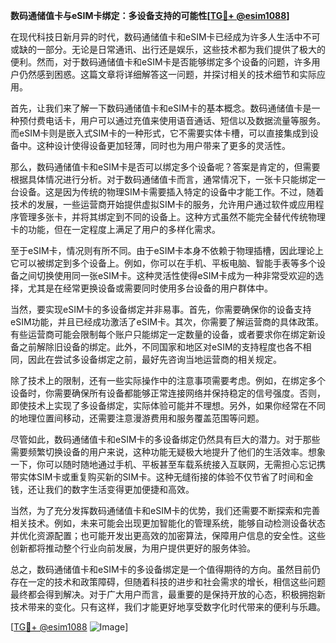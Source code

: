 **数码通储值卡与eSIM卡绑定：多设备支持的可能性[[TG💪+ @esim1088](https://t.me/s/esim1088)]**

在现代科技日新月异的时代，数码通储值卡和eSIM卡已经成为许多人生活中不可或缺的一部分。无论是日常通讯、出行还是娱乐，这些技术都为我们提供了极大的便利。然而，对于数码通储值卡和eSIM卡是否能够绑定多个设备的问题，许多用户仍然感到困惑。这篇文章将详细解答这一问题，并探讨相关的技术细节和实际应用。

首先，让我们来了解一下数码通储值卡和eSIM卡的基本概念。数码通储值卡是一种预付费电话卡，用户可以通过充值来使用语音通话、短信以及数据流量等服务。而eSIM卡则是嵌入式SIM卡的一种形式，它不需要实体卡槽，可以直接集成到设备中。这种设计使得设备更加轻薄，同时也为用户带来了更多的灵活性。

那么，数码通储值卡和eSIM卡是否可以绑定多个设备呢？答案是肯定的，但需要根据具体情况进行分析。对于数码通储值卡而言，通常情况下，一张卡只能绑定一台设备。这是因为传统的物理SIM卡需要插入特定的设备中才能工作。不过，随着技术的发展，一些运营商开始提供虚拟SIM卡的服务，允许用户通过软件或应用程序管理多张卡，并将其绑定到不同的设备上。这种方式虽然不能完全替代传统物理卡的功能，但在一定程度上满足了用户的多样化需求。

至于eSIM卡，情况则有所不同。由于eSIM卡本身不依赖于物理插槽，因此理论上它可以被绑定到多个设备上。例如，你可以在手机、平板电脑、智能手表等多个设备之间切换使用同一张eSIM卡。这种灵活性使得eSIM卡成为一种非常受欢迎的选择，尤其是在经常更换设备或需要同时使用多台设备的用户群体中。

当然，要实现eSIM卡的多设备绑定并非易事。首先，你需要确保你的设备支持eSIM功能，并且已经成功激活了eSIM卡。其次，你需要了解运营商的具体政策。有些运营商可能会限制每个账户只能绑定一定数量的设备，或者要求你在绑定新设备之前解除旧设备的绑定。此外，不同国家和地区对eSIM的支持程度也各不相同，因此在尝试多设备绑定之前，最好先咨询当地运营商的相关规定。

除了技术上的限制，还有一些实际操作中的注意事项需要考虑。例如，在绑定多个设备时，你需要确保所有设备都能够正常连接网络并保持稳定的信号强度。否则，即使技术上实现了多设备绑定，实际体验可能并不理想。另外，如果你经常在不同的地理位置间移动，还需要注意漫游费用和服务覆盖范围等问题。

尽管如此，数码通储值卡和eSIM卡的多设备绑定仍然具有巨大的潜力。对于那些需要频繁切换设备的用户来说，这种功能无疑极大地提升了他们的生活效率。想象一下，你可以随时随地通过手机、平板甚至车载系统接入互联网，无需担心忘记携带实体SIM卡或重复购买新的SIM卡。这种无缝衔接的体验不仅节省了时间和金钱，还让我们的数字生活变得更加便捷和高效。

当然，为了充分发挥数码通储值卡和eSIM卡的优势，我们还需要不断探索和完善相关技术。例如，未来可能会出现更加智能化的管理系统，能够自动检测设备状态并优化资源配置；也可能开发出更高效的加密算法，保障用户信息的安全性。这些创新都将推动整个行业向前发展，为用户提供更好的服务体验。

总之，数码通储值卡和eSIM卡的多设备绑定是一个值得期待的方向。虽然目前仍存在一定的技术和政策障碍，但随着科技的进步和社会需求的增长，相信这些问题最终都会得到解决。对于广大用户而言，最重要的是保持开放的心态，积极拥抱新技术带来的变化。只有这样，我们才能更好地享受数字化时代带来的便利与乐趣。

[[TG💪+ @esim1088](https://t.me/s/esim1088) ![Image](https://i.postimg.cc/4NQfJmqS/Snipaste-2025-05-13-00-14-12.png)]